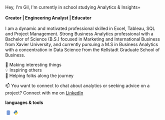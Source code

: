 Hey, I'm Gil, I'm currently in school studying Analytics & Insights+ <br>
<br>
 <strong> Creator | Engineering Analyst | Educator </strong>
<br>
<br>
I am a dynamic and motivated professional skilled in Excel, Tableau, SQL and Project Management. Strong Business Analytics professional with a Bachelor of Science (B.S.) focused in Marketing and International Business from Xavier University, and currently pursuing a M.S in Business Analytics with a concentration in Data Science from the Kellstadt Graduate School of Business.



🎨 Making interesting things <br>
💡 Inspiring others <br>
🤝 Helping folks along the journey

📫 You want to connect to chat about analytics or seeking advice on a project? Connect with me on <a href="https://www.linkedin.com/in/gilbertking/">LinkedIn</a>

<strong>languages & tools</strong> <br>

<img height="20" src="https://raw.githubusercontent.com/github/explore/80688e429a7d4ef2fca1e82350fe8e3517d3494d/topics/sql/sql.png" style="max-width: 100%;"></a> <img height="20" src="https://raw.githubusercontent.com/github/explore/80688e429a7d4ef2fca1e82350fe8e3517d3494d/topics/python/python.png" style="max-width: 100%;"></a>
